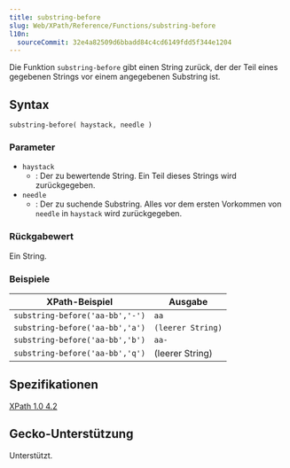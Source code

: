 ```yaml
---
title: substring-before
slug: Web/XPath/Reference/Functions/substring-before
l10n:
  sourceCommit: 32e4a82509d6bbadd84c4cd6149fdd5f344e1204
---
```


Die Funktion `substring-before` gibt einen String zurück, der der Teil eines gegebenen Strings vor einem angegebenen Substring ist.

## Syntax

```plain
substring-before( haystack, needle )
```

### Parameter

- `haystack`
  - : Der zu bewertende String. Ein Teil dieses Strings wird zurückgegeben.
- `needle`
  - : Der zu suchende Substring. Alles vor dem ersten Vorkommen von `needle` in `haystack` wird zurückgegeben.

### Rückgabewert

Ein String.

### Beispiele

| XPath-Beispiel                  | Ausgabe           |
| ------------------------------- | ----------------- |
| `substring-before('aa-bb','-')` | `aa`              |
| `substring-before('aa-bb','a')` | `(leerer String)` |
| `substring-before('aa-bb','b')` | `aa-`             |
| `substring-before('aa-bb','q')` | (leerer String)   |

## Spezifikationen

[XPath 1.0 4.2](https://www.w3.org/TR/1999/REC-xpath-19991116/#function-substring-before)

## Gecko-Unterstützung

Unterstützt.
